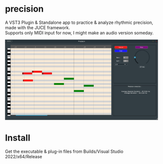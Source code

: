 # precision

A VST3 Plugin & Standalone app to practice & analyze rhythmic precision, made with the JUCE framework.\
Supports only MIDI input for now, I might make an audio version someday.

![Precision](precision.jpg)
# Install
Get the executable & plug-in files from Builds/Visual Studio 2022/x64/Release
